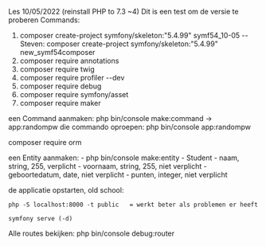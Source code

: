 Les 10/05/2022  (reinstall PHP to 7.3 ~4) Dit is een test om de versie te proberen
Commands:
1) composer create-project symfony/skeleton:"5.4.99" symf54_10-05
    -- Steven: composer create-project symfony/skeleton:"5.4.99" new_symf54composer
2) composer require annotations 
3) composer require twig
4) composer require profiler --dev
5) composer require debug 
6) composer require symfony/asset 
7) composer require maker

een Command aanmaken: 
   php bin/console make:command -> app:randompw
die commando oproepen:
php bin/console app:randompw

composer require orm

een Entity aanmaken:
    - php bin/console make:entity 
    - Student 
    - naam, string, 255, verplicht
    - voornaam, string, 255, niet verplicht 
    - geboortedatum, date, niet verplicht
    - punten, integer, niet verplicht

de applicatie opstarten, old school:

    php -S localhost:8000 -t public   = werkt beter als problemen er heeft

    symfony serve (-d)


Alle routes bekijken: 
    php bin/console debug:router

